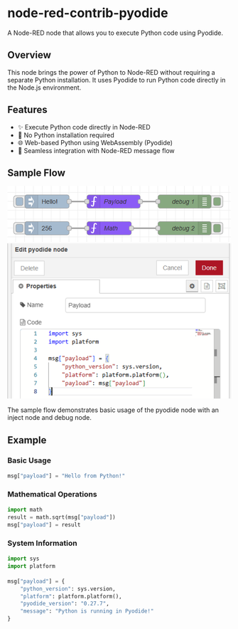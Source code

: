 # node-red-contrib-pyodide

A Node-RED node that allows you to execute Python code using Pyodide.

## Overview

This node brings the power of Python to Node-RED without requiring a separate Python installation. It uses Pyodide to run Python code directly in the Node.js environment.

## Features

- ✨ Execute Python code directly in Node-RED
- 🔧 No Python installation required
- 🌐 Web-based Python using WebAssembly (Pyodide)
- 🔄 Seamless integration with Node-RED message flow

## Sample Flow

![Sample Flow](images/flows.png)
![Node Editor](images/edit.png)

The sample flow demonstrates basic usage of the pyodide node with an inject node and debug node.

## Example

### Basic Usage
```python
msg["payload"] = "Hello from Python!"
```

### Mathematical Operations
```python
import math
result = math.sqrt(msg["payload"])
msg["payload"] = result
```

### System Information
```python
import sys
import platform

msg["payload"] = {
    "python_version": sys.version,
    "platform": platform.platform(),
    "pyodide_version": "0.27.7",
    "message": "Python is running in Pyodide!"
}
```
